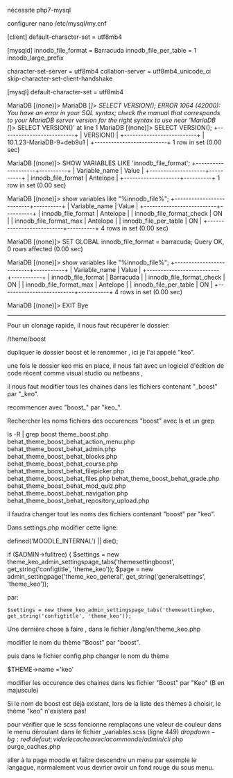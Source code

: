 
nécessite php7-mysql

configurer nano /etc/mysql/my.cnf

[client]
default-character-set = utf8mb4

[mysqld]
innodb_file_format = Barracuda
innodb_file_per_table = 1
innodb_large_prefix

character-set-server = utf8mb4
collation-server = utf8mb4_unicode_ci
skip-character-set-client-handshake

[mysql]
default-character-set = utf8mb4



MariaDB [(none)]> MariaDB [_]> SELECT VERSION();
ERROR 1064 (42000): You have an error in your SQL syntax; check the manual that corresponds to your MariaDB server version for the right syntax to use near 'MariaDB [_]> SELECT VERSION()' at line 1
MariaDB [(none)]> SELECT VERSION();
+--------------------------+
| VERSION()                |
+--------------------------+
| 10.1.23-MariaDB-9+deb9u1 |
+--------------------------+
1 row in set (0.00 sec)

MariaDB [(none)]> SHOW VARIABLES LIKE 'innodb_file_format';
+--------------------+----------+
| Variable_name      | Value    |
+--------------------+----------+
| innodb_file_format | Antelope |
+--------------------+----------+
1 row in set (0.00 sec)

MariaDB [(none)]>  show variables like "%innodb_file%";
+--------------------------+----------+
| Variable_name            | Value    |
+--------------------------+----------+
| innodb_file_format       | Antelope |
| innodb_file_format_check | ON       |
| innodb_file_format_max   | Antelope |
| innodb_file_per_table    | ON       |
+--------------------------+----------+
4 rows in set (0.00 sec)

MariaDB [(none)]> SET GLOBAL innodb_file_format = barracuda;
Query OK, 0 rows affected (0.00 sec)

MariaDB [(none)]> show variables like "%innodb_file%";
+--------------------------+-----------+
| Variable_name            | Value     |
+--------------------------+-----------+
| innodb_file_format       | Barracuda |
| innodb_file_format_check | ON        |
| innodb_file_format_max   | Antelope  |
| innodb_file_per_table    | ON        |
+--------------------------+-----------+
4 rows in set (0.00 sec)

MariaDB [(none)]> EXIT
Bye


_______________________________________________________________________________________________________________

Pour un clonage rapide, il nous faut récupérer le dossier:

/theme/boost


dupliquer le dossier boost et le renommer , ici je l'ai appelé "keo".

une fois le dossier  keo mis en place, il nous fait avec un logiciel d'édition de code récent comme visual studio ou netbeans ,

il nous faut modifier tous les chaines dans les fichiers contenant "_boost" par "_keo".

recommencer avec "boost_" par "keo_".

Rechercher les noms fichiers des occurences "boost" avec ls et un grep

 ls -R | grep boost
theme_boost.php
behat_theme_boost_behat_action_menu.php
behat_theme_boost_behat_admin.php
behat_theme_boost_behat_blocks.php
behat_theme_boost_behat_course.php
behat_theme_boost_behat_filepicker.php
behat_theme_boost_behat_files.php
behat_theme_boost_behat_grade.php
behat_theme_boost_behat_mod_quiz.php
behat_theme_boost_behat_navigation.php
behat_theme_boost_behat_repository_upload.php


il faudra changer tout les noms des fichiers contenant "boost" par "keo".

Dans settings.php modifier cette ligne:


defined('MOODLE_INTERNAL') || die();

if ($ADMIN->fulltree) {
    $settings = new theme_keo_admin_settingspage_tabs('themesettingboost', get_string('configtitle', 'theme_keo'));
    $page = new admin_settingpage('theme_keo_general', get_string('generalsettings', 'theme_keo'));

par:

    $settings = new theme_keo_admin_settingspage_tabs('themesettingkeo, get_string('configtitle', 'theme_keo'));

Une dernière chose à faire , dans le fichier /lang/en/theme_keo.php

modifier le nom du thème "Boost" par "boost".

puis dans le fichier config.php changer le nom du thème

$THEME->name ='keo'

modifier les occurence des chaines dans les fichier "Boost" par "Keo" (B en majuscule)


Si le nom de boost est déjà existant, lors de la liste des thèmes à choisir, le thème "keo" n'existera pas!

pour vérifier que le scss foncionne remplaçons une valeur de couleur dans le menu déroulant dans le fichier _variables.scss
(ligne 449) $dropdown-bg : red !defaut;
vider le cache avec la commande
/admin/cli$ php purge_caches.php

aller à la page moodle et faître descendre un menu par exemple le langague, normalement vous devrier avoir un fond rouge du sous menu.

